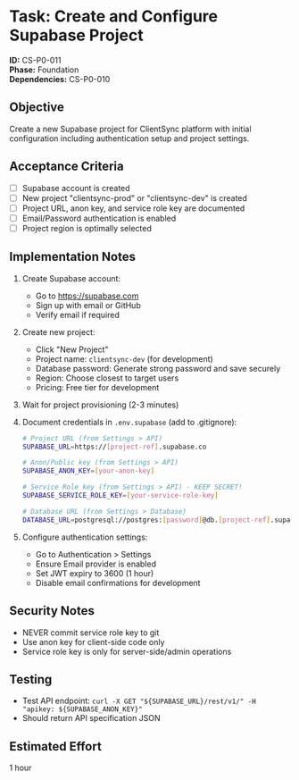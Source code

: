 # Task: Create and Configure Supabase Project

**ID:** CS-P0-011  
**Phase:** Foundation  
**Dependencies:** CS-P0-010

## Objective
Create a new Supabase project for ClientSync platform with initial configuration including authentication setup and project settings.

## Acceptance Criteria
- [ ] Supabase account is created
- [ ] New project "clientsync-prod" or "clientsync-dev" is created
- [ ] Project URL, anon key, and service role key are documented
- [ ] Email/Password authentication is enabled
- [ ] Project region is optimally selected

## Implementation Notes
1. Create Supabase account:
   - Go to https://supabase.com
   - Sign up with email or GitHub
   - Verify email if required

2. Create new project:
   - Click "New Project"
   - Project name: `clientsync-dev` (for development)
   - Database password: Generate strong password and save securely
   - Region: Choose closest to target users
   - Pricing: Free tier for development

3. Wait for project provisioning (2-3 minutes)

4. Document credentials in `.env.supabase` (add to .gitignore):
   ```bash
   # Project URL (from Settings > API)
   SUPABASE_URL=https://[project-ref].supabase.co

   # Anon/Public key (from Settings > API)
   SUPABASE_ANON_KEY=[your-anon-key]

   # Service Role key (from Settings > API) - KEEP SECRET!
   SUPABASE_SERVICE_ROLE_KEY=[your-service-role-key]

   # Database URL (from Settings > Database)
   DATABASE_URL=postgresql://postgres:[password]@db.[project-ref].supabase.co:5432/postgres
   ```

5. Configure authentication settings:
   - Go to Authentication > Settings
   - Ensure Email provider is enabled
   - Set JWT expiry to 3600 (1 hour)
   - Disable email confirmations for development

## Security Notes
- NEVER commit service role key to git
- Use anon key for client-side code only
- Service role key is only for server-side/admin operations

## Testing
- Test API endpoint: `curl -X GET "${SUPABASE_URL}/rest/v1/" -H "apikey: ${SUPABASE_ANON_KEY}"`
- Should return API specification JSON

## Estimated Effort
1 hour
